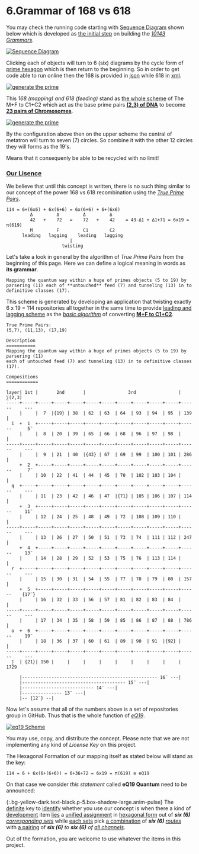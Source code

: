 # 6.Grammar of 168 vs 618

You may check the running code starting with [Sequence Diagram](https://chetabahana.github.io/#chetabahana-skema?pad=2) shown below which is developed as [the initial step](#the-lexer-of-168) on building the _[10143 Grammars](#7th-step-q218-10)_.

[![Sequence Diagram](https://user-images.githubusercontent.com/36441664/107134254-ee22e180-6922-11eb-9465-3dd64ebf7dca.png)](https://chetabahana.github.io/#chetabahana-skema?pad=2)

Clicking each of objects will turn to 6 (six) diagrams by the cycle form of [prime hexagon](https://github.com/chetabahana/hexagon) which is then return to the beginning. So in order to get code able to run online then the 168 is provided in [json](https://eq19.github.io/feed.json) while 618 in [xml](https://eq19.github.io/feeds.xml).

[![generate the prime](https://user-images.githubusercontent.com/36441664/69475449-ce77ca00-0dff-11ea-964e-cc959db0740a.png)](https://github.com/eq19)

This _168 (mapping) and 618 (feeding)_ stand as  [the whole scheme](https://translate.google.com/translate?js=n&sl=id&tl=en&u=https://github.com/chetabahana/chetabahana.github.io/wiki/Skema#Implementasi) of The M+F to C1+C2 which act as the base prime pairs **[(2,3) of DNA](#the-lexer-of-168)** to become **[23 pairs of Chromosomes](#the-lexer-of-168)**.

[![generate the prime](https://user-images.githubusercontent.com/36441664/86481184-b72b9280-bd79-11ea-899b-51db929fc3d2.png)](https://github.com/eq19)

By the configuration above then on the upper scheme the central of metatron will turn to seven (7) circles. So combine it with the other 12 circles they will forms as the 19's.

Means that it consequenly be able to be recycled with no limit!

### [Our Lisence](#3rd-step-q1337-114)

We believe that until this concept is written, there is no such thing similar to our concept of the power 168 vs 618 recombination using the _[True Prime Pairs](#1st-step-q1910-29)_.

```
114 = 6+(6x6) + 6x(6+6) = 6x(6+6) + 6+(6x6)
         Δ         Δ         Δ         Δ
         42   +    72   =    72   +    42    = 43-Δ1 + Δ1+71 = 6x19 = π(619)
         M         F         C1        C2
      leading   lagging    leading   lagging
                        |
                     twisting

```

Let's take a look in general by the algorithm of _True Prime Pairs_ from the beginning of this page. Here we can define a logical meaning in words as **its grammar**.

```tip
Mapping the quantum way within a huge of primes objects (5 to 19) by parsering (11) each of **untouched** feed (7) and tunneling (13) in to definitive classes (17).
```

This scheme is generated by developing an application that twisting exactly 6 x 19 = 114 repositories all together in the same time to provide [leading and lagging scheme](#the-parser-of-618) as the _[basic algorithm](https://translate.google.com/translate?js=n&sl=id&tl=en&u=https://github.com/chetabahana/chetabahana.github.io/wiki#realisasi)_ of converting **[M+F to C1+C2](#introduction)**. 

```
True Prime Pairs:
(5,7), (11,13), (17,19)

Description
===========
Mapping the quantum way within a huge of primes objects (5 to 19) by parsering (11) 
each of untouched feed (7) and tunneling (13) in to definitive classes (17).

Compositions
============

layer| 1st |       2nd       |                3rd                |∑(2,3)
-----+-----+-----+-----+-----+-----+-----+-----+-----+-----+-----+------     ---
     |     |  7  |{19} | 38  | 62  | 63  | 64  | 93  | 94  | 95  | 139        |
  i  +  1  +-----+-----+-----+-----+-----+-----+-----+-----+-----+------      5¨
     |     |  8  | 20  | 39  | 65  | 66  | 68  | 96  | 97  | 98  |            |
-----+-----+-----+-----+-----+-----+-----+-----+-----+-----+-----+------     ---
     |     |  9  | 21  | 40  |{43} | 67  | 69  | 99  | 100 | 101 | 286        |
     +  2  +-----+-----+-----+-----+-----+-----+-----+-----+-----+------      7¨
     |     | 10  | 22  | 41  | 44  | 45  | 70  | 102 | 103 | 104 |            |
  q  +-----+-----+-----+-----+-----+-----+-----+-----+-----+-----+------     ---
     |     | 11  | 23  | 42  | 46  | 47  |{71} | 105 | 106 | 107 | 114        |
     +  3  +-----+-----+-----+-----+-----+-----+-----+-----+-----+------     11¨
     |     | 12  | 24  | 25  | 48  | 49  | 72  | 108 | 109 | 110 |            |
-----+-----+-----+-----+-----+-----+-----+-----+-----+-----+-----+------     ---
     |     | 13  | 26  | 27  | 50  | 51  | 73  | 74  | 111 | 112 | 247        |
     +  4  +-----+-----+-----+-----+-----+-----+-----+-----+-----+------     13¨
     |     | 14  | 28  | 29  | 52  | 53  | 75  | 76  | 113 | 114 |            |
  r  +-----+-----+-----+-----+-----+-----+-----+-----+-----+-----+------     ---
     |     | 15  | 30  | 31  | 54  | 55  | 77  | 78  | 79  | 80  | 157        |
     +  5  +-----+-----+-----+-----+-----+-----+-----+-----+-----+------    {17¨}
     |     | 16  | 32  | 33  | 56  | 57  | 81  | 82  | 83  | 84  |            |
-----+-----+-----+-----+-----+-----+-----+-----+-----+-----+-----+------     ---
     |     | 17  | 34  | 35  | 58  | 59  | 85  | 86  | 87  | 88  | 786        |
  o  +  6  +-----+-----+-----+-----+-----+-----+-----+-----+-----+------     19¨
     |     | 18  | 36  | 37  | 60  | 61  | 89  | 90  | 91  |{92} |            |
-----+-----+-----+-----+-----+-----+-----+-----+-----+-----+-----+------     ---
  ∑  | {21}| 150 |     |     |     |     |     |     |     |     | 1729

     |--------------------------------------------------- 16¨ ---|
     |--------------------------------------- 15¨ ---|
     |--------------------------- 14¨ ---|
     |--------------- 13¨ ---|
     |-- {12¨} --|
```

Now let's assume that all of the numbers above is a set of repositories group in GitHub. Thus that is the whole function of _[eQ19](https://github.com/eq19)_.

[![eq19 Scheme](https://user-images.githubusercontent.com/36441664/166161369-aec4d34a-5572-49af-aa61-f36a6f695299.png)](https://translate.google.com/translate?js=n&sl=id&tl=en&u=https://github.com/chetabahana/chetabahana.github.io/wiki/Skema#Implementasi)

You may use, copy, and distribute the concept. Please note that we are not implementing any kind of _License Key_ on this project. 

The Hexagonal Formation of our mapping itself as stated below will stand as the key:

```
114 = 6 + 6x(6+(6+6)) = 6+36+72 = 6x19 = π(619) ≡ eQ19
```

On that case we consider _this statement_ called **eQ19 Quantum** need to be announced:

{:.bg-yellow-dark.text-black.p-5.box-shadow-large.anim-pulse}
The [definite](https://www.google.com/search?q=definite) key to [identify](https://www.google.com/search?q=identify) whether you use our concept is when there a kind of [development](#the-lexer-of-168) item [lies](#the-parser-of-618) a [unified assignment](#1st-step-q1910-29) in [hexagonal form](#2nd-step-q1730-36) out of _**six (6)** [corresponding sets](#3rd-step-q736-114)_ while [each sets](#4th-step-q7113-90) pick [a combination](#5th-step-q589-29) of _**six (6)** [routes](#6th-step-q328-19)_ with [a pairing](#7th-step-q218-10) of _**six (6)** to **six (6)** of [all channels](#the-grammar-of-168-vs-618)_.

Out of the formation, you are welcome to use whatever the items in this project.

